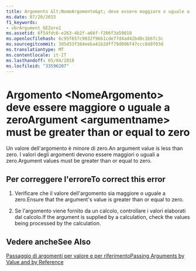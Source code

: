 ```yaml
---
title: Argomento &lt;NomeArgomento&gt; deve essere maggiore o uguale a zero
ms.date: 07/20/2015
f1_keywords:
- vbrArgument_GEZero1
ms.assetid: 6f54fdc6-e263-4b2f-a66f-f206f3a59818
ms.openlocfilehash: 6c95f657c9032f9661cde77d4ad42bd8c1b6fc3c
ms.sourcegitcommit: 3d5d33f384eeba41b2dff79d096f47ccc8d8f03d
ms.translationtype: MT
ms.contentlocale: it-IT
ms.lasthandoff: 05/04/2018
ms.locfileid: "33596207"
---
```

# <a name="argument-ltargumentnamegt-must-be-greater-than-or-equal-to-zero"></a><span data-ttu-id="d7c0f-102">Argomento &lt;NomeArgomento&gt; deve essere maggiore o uguale a zero</span><span class="sxs-lookup"><span data-stu-id="d7c0f-102">Argument &lt;argumentname&gt; must be greater than or equal to zero</span></span>
<span data-ttu-id="d7c0f-103">Un valore dell'argomento è minore di zero.</span><span class="sxs-lookup"><span data-stu-id="d7c0f-103">An argument value is less than zero.</span></span> <span data-ttu-id="d7c0f-104">I valori degli argomenti devono essere maggiori o uguali a zero.</span><span class="sxs-lookup"><span data-stu-id="d7c0f-104">Argument values must be greater than or equal to zero.</span></span>  
  
## <a name="to-correct-this-error"></a><span data-ttu-id="d7c0f-105">Per correggere l'errore</span><span class="sxs-lookup"><span data-stu-id="d7c0f-105">To correct this error</span></span>  
  
1.  <span data-ttu-id="d7c0f-106">Verificare che il valore dell'argomento sia maggiore o uguale a zero.</span><span class="sxs-lookup"><span data-stu-id="d7c0f-106">Ensure that the argument's value is greater than or equal to zero.</span></span>  
  
2.  <span data-ttu-id="d7c0f-107">Se l'argomento viene fornito da un calcolo, controllare i valori elaborati dal calcolo.</span><span class="sxs-lookup"><span data-stu-id="d7c0f-107">If the argument is supplied by a calculation, check the values being processed by the calculation.</span></span>  
  
## <a name="see-also"></a><span data-ttu-id="d7c0f-108">Vedere anche</span><span class="sxs-lookup"><span data-stu-id="d7c0f-108">See Also</span></span>  
 [<span data-ttu-id="d7c0f-109">Passaggio di argomenti per valore e per riferimento</span><span class="sxs-lookup"><span data-stu-id="d7c0f-109">Passing Arguments by Value and by Reference</span></span>](../../visual-basic/programming-guide/language-features/procedures/passing-arguments-by-value-and-by-reference.md)  

